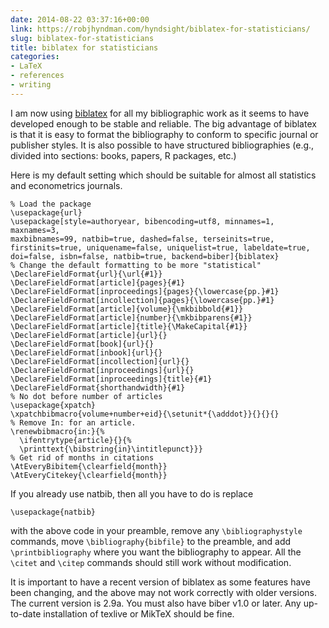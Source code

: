 ```yaml
---
date: 2014-08-22 03:37:16+00:00
link: https://robjhyndman.com/hyndsight/biblatex-for-statisticians/
slug: biblatex-for-statisticians
title: biblatex for statisticians
categories:
- LaTeX
- references
- writing
---
```


I am now using [biblatex](http://www.ctan.org/pkg/biblatex) for all my bibliographic work as it seems to have developed enough to be stable and reliable. The big advantage of biblatex is that it is easy to format the bibliography to conform to specific journal or publisher styles. It is also possible to have structured bibliographies (e.g., divided into sections: books, papers, R packages, etc.) <!-- more -->

Here is my default setting which should be suitable for almost all statistics and econometrics journals.


    
    
    % Load the package
    \usepackage{url}
    \usepackage[style=authoryear, bibencoding=utf8, minnames=1, maxnames=3,
    maxbibnames=99, natbib=true, dashed=false, terseinits=true, 
    firstinits=true, uniquename=false, uniquelist=true, labeldate=true, 
    doi=false, isbn=false, natbib=true, backend=biber]{biblatex}
    % Change the default formatting to be more "statistical"
    \DeclareFieldFormat{url}{\url{#1}}
    \DeclareFieldFormat[article]{pages}{#1}
    \DeclareFieldFormat[inproceedings]{pages}{\lowercase{pp.}#1}
    \DeclareFieldFormat[incollection]{pages}{\lowercase{pp.}#1}
    \DeclareFieldFormat[article]{volume}{\mkbibbold{#1}}
    \DeclareFieldFormat[article]{number}{\mkbibparens{#1}}
    \DeclareFieldFormat[article]{title}{\MakeCapital{#1}}
    \DeclareFieldFormat[article]{url}{}
    \DeclareFieldFormat[book]{url}{}
    \DeclareFieldFormat[inbook]{url}{}
    \DeclareFieldFormat[incollection]{url}{}
    \DeclareFieldFormat[inproceedings]{url}{}
    \DeclareFieldFormat[inproceedings]{title}{#1}
    \DeclareFieldFormat{shorthandwidth}{#1}
    % No dot before number of articles
    \usepackage{xpatch}
    \xpatchbibmacro{volume+number+eid}{\setunit*{\adddot}}{}{}{}
    % Remove In: for an article.
    \renewbibmacro{in:}{%
      \ifentrytype{article}{}{%
      \printtext{\bibstring{in}\intitlepunct}}}
    % Get rid of months in citations
    \AtEveryBibitem{\clearfield{month}}
    \AtEveryCitekey{\clearfield{month}}
    



If you already use natbib, then all you have to do is replace


    
    
    \usepackage{natbib}
    



with the above code in your preamble, remove any `\bibliographystyle` commands, move `\bibliography{bibfile}` to the preamble, and add `\printbibliography` where you want the bibliography to appear. All the `\citet` and `\citep` commands should still work without modification.

It is important to have a recent version of biblatex as some features have been changing, and the above may not work correctly with older versions. The current version is 2.9a. You must also have biber v1.0 or later. Any up-to-date installation of texlive or MikTeX should be fine.
